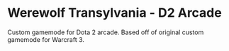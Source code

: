 # Werewolf Transylvania - D2 Arcade
Custom gamemode for Dota 2 arcade. Based off of original custom gamemode for Warcraft 3.
